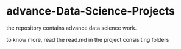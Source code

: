 # advance-Data-Science-Projects
the repository contains advance data science work.

to know more, read the read.md in the project consisiting folders

